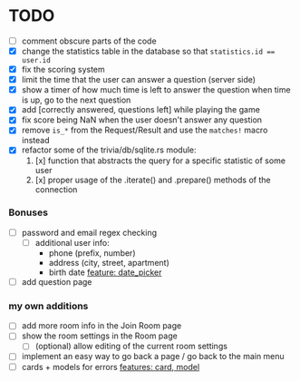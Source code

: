# TODO
 - [ ] comment obscure parts of the code
 - [x] change the statistics table in the database so that `statistics.id == user.id`
 - [x] fix the scoring system
 - [x] limit the time that the user can answer a question (server side)
 - [x] show a timer of how much time is left to answer the question
    when time is up, go to the next question
 - [x] add [correctly answered, questions left] while playing the game
 - [x] fix score being NaN when the user doesn't answer any question
 - [x] remove `is_*` from the Request/Result and use the `matches!` macro instead
 - [x] refactor some of the trivia/db/sqlite.rs module:
    1. [x] function that abstracts the query for a specific statistic of some user
    2. [x] proper usage of the .iterate() and .prepare() methods of the connection

### Bonuses
 - [ ] password and email regex checking
    * [ ] additional user info:
        - phone (prefix, number)
        - address (city, street, apartment)
        - birth date [feature: date_picker](https://github.com/iced-rs/iced_aw/tree/main/examples/date_picker/src/main.rs)
 - [ ] add question page

### my own additions
 - [ ] add more room info in the Join Room page
 - [ ] show the room settings in the Room page
    * [ ] (optional) allow editing of the current room settings
 - [ ] implement an easy way to go back a page / go back to the main menu
 - [ ] cards + models for errors [features: card, model](https://github.com/iced-rs/iced_aw/tree/main/examples/model/src/main.rs)

